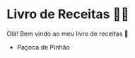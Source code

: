 # Livro de Receitas :woman_cook:

Olá! Bem vindo ao meu livro de receitas :wave:

- Paçoca de Pinhão